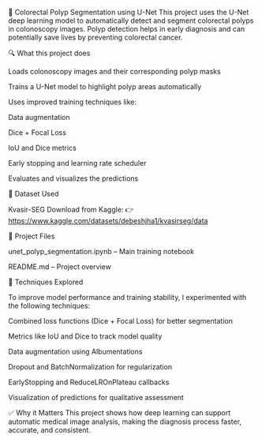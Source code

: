 🧠 Colorectal Polyp Segmentation using U-Net
This project uses the U-Net deep learning model to automatically detect and segment colorectal polyps in colonoscopy images. Polyp detection helps in early diagnosis and can potentially save lives by preventing colorectal cancer.

🔍 What this project does

Loads colonoscopy images and their corresponding polyp masks

Trains a U-Net model to highlight polyp areas automatically

Uses improved training techniques like:

Data augmentation

Dice + Focal Loss

IoU and Dice metrics

Early stopping and learning rate scheduler

Evaluates and visualizes the predictions

📁 Dataset Used

Kvasir-SEG
Download from Kaggle:
👉 https://www.kaggle.com/datasets/debeshjha1/kvasirseg/data

📂 Project Files

unet_polyp_segmentation.ipynb – Main training notebook

README.md – Project overview

🚀 Techniques Explored

To improve model performance and training stability, I experimented with the following techniques:

Combined loss functions (Dice + Focal Loss) for better segmentation

Metrics like IoU and Dice to track model quality

Data augmentation using Albumentations

Dropout and BatchNormalization for regularization

EarlyStopping and ReduceLROnPlateau callbacks

Visualization of predictions for qualitative assessment

✅ Why it Matters
This project shows how deep learning can support automatic medical image analysis, making the diagnosis process faster, accurate, and consistent.

